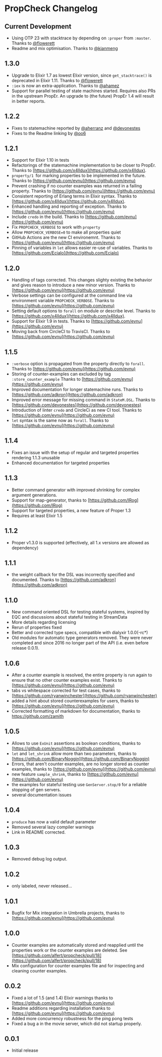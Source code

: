 # PropCheck Changelog

## Current Development
* Using OTP 23 with stacktrace by depending on `:proper` from `:master`. Thanks to [@flowerett](https://github.com/flowerett)
* Readme and mix optimisation. Thanks to [@kianmeng](https://github.com/kianmeng)
## 1.3.0
* Upgrade to Elixir 1.7 as lowest Elixir version, since `get_stacktrace()` is deprecated in Elixir 1.11. Thanks to [@flowerett](https://github.com/flowerett)
* `:iex` is now an extra-application. Thanks to [@ahamez](https://github.com/ahamez) 
* Support for parallel testing of state machines started. Requires also PRs in the upstream 
  PropEr. An upgrade to (the future) PropEr 1.4 will result in better reports. 
## 1.2.2
* Fixes to statemachine reported by [@aherranz](https://github.com/aherranz) and [@devonestes](https://github.com/devonestes) 
* Fixes to the Readme linking by [@oo6](https://github.com/oo6)

## 1.2.1
* Support for Elixir 1.10 in tests
* Refactorings of the statemachine implementation to be closer to PropEr. Thanks to [https://github.com/x4lldux](https://github.com/x4lldux). 
* `property/1 `for marking properties to be implemented in the future. 
   Thanks to [https://github.com/evnu](https://github.com/evnu)
* Prevent crashing if no counter examples was returned in a failing property. 
  Thanks to [https://github.com/evnu](https://github.com/evnu)
* Consistent reporting of Erlang terms in Elixir syntax. Thanks to [https://github.com/x4lldux](https://github.com/x4lldux).
* Enhanced handling and reporting of exception. Thanks to [https://github.com/evnu](https://github.com/evnu)
* Include `credo` in the build. Thanks to [https://github.com/evnu](https://github.com/evnu)
* Fix `PROPCHECK_VERBOSE` to work with `property`
* Allow `PROPCHECK_VERBOSE=0` to make all properties quiet
* GitHub Actions are the new CI environemnt.  Thanks to [https://github.com/evnu](https://github.com/evnu)
* Pinning of variables in `let` allows easier re-use of variables. Thanks to [https://github.com/Ecialo](https://github.com/Ecialo)

## 1.2.0
* Handling of tags corrected. This changes slighty existing the behavior and gives
  reason to introduce a new minor version. 
  Thanks to [https://github.com/evnu](https://github.com/evnu)
* Verbose settings can be configured at the command line via environment variable
  `PROPCHECK_VERBOSE`. Thanks to [https://github.com/evnu](https://github.com/evnu)
* Setting default options to `forall` on module or describe level.
  Thanks to [https://github.com/x4lldux](https://github.com/x4lldux).
* Support for Elixir 1.9 in tests. Thanks to [https://github.com/evnu](https://github.com/evnu)
* Moving back from CircleCI to TravisCI. Thanks to [https://github.com/evnu](https://github.com/evnu)

## 1.1.5
* `:verbose` option is propagated from the property directly to `forall`. 
    Thanks to [https://github.com/evnu](https://github.com/evnu)
* Storing of counter-examples can excluded by tag `:store_counter_example`
    Thanks to [https://github.com/evnu](https://github.com/evnu)
* Improved documentation for longer statemachine runs. Thanks
  to [https://github.com/adkron](https://github.com/adkron)
* Improved error message for missing command in `StateM.DSL`. 
  Thanks to [https://github.com/devonestes](https://github.com/devonestes)
* Introduction of linter `credo` and CircleCi as new CI tool. 
  Thanks to [https://github.com/evnu](https://github.com/evnu)
* `let` syntax is the same now as `forall`.
  Thanks to [https://github.com/evnu](https://github.com/evnu)

## 1.1.4
* Fixes an issue with the setup of regular and targeted properties rendering 1.1.3 unusable
* Enhanced documentation for targeted properties

## 1.1.3
* Better command generator with improved shrinking for complex argument generations.
* Support for map-generator, thanks to [https://github.com/IRog](https://github.com/IRog)
* Support for targeted properties, a new feature of Proper 1.3
* Requires at least Elixir 1.5

## 1.1.2
* Proper v1.3.0 is supported (effectively, all 1.x versions are allowed
  as dependency)

## 1.1.1
* the weight callback for the DSL was incorrectly specified and documented. Thanks
  to [https://github.com/adkron](https://github.com/adkron)

## 1.1.0
* New command oriented DSL for testing stateful systems, inspired by EQC and
  discussions about stateful testing in StreamData
* More details regarding licensing
* Rerun of properties fixed
* Better and corrected type specs, compatible with dialyxir 1.0.0(-rc*)
* Old modules for automatic type generators removed. They were never completed and
  since 2016 no longer part of the API (i.e. even before release 0.0.1).

## 1.0.6
* After a counter example is resolved, the entire property is run again to
  ensure that no other counter examples exist. Thanks to [https://github.com/evnu](https://github.com/evnu)
* tabs vs whitespace corrected for test cases, thanks to [https://github.com/ryanwinchester](https://github.com/ryanwinchester)
* added a hint about stored counterexamples for users, thanks to [https://github.com/evnu](https://github.com/evnu)
* Corrected formatting of markdown for documentation, thanks to https://github.com/zamith


## 1.0.5
* Allows to use `ExUnit` assertions as boolean conditions, thanks to [https://github.com/evnu](https://github.com/evnu)
* `let` and `let_shrink` allow more than two parameters, thanks to [https://github.com/BinaryNoggin](https://github.com/BinaryNoggin)
* Errors, that aren't counter examples, are no longer stored as counter examples,  thanks to [https://github.com/evnu](https://github.com/evnu)
* new feature `sample_shrink`, thanks to [https://github.com/evnu](https://github.com/evnu)
* the examples for stateful testing use `GenServer.stop/0` for a reliable
  stopping of gen servers.
* several documentation issues

## 1.0.4
* `produce` has now a valid default parameter
* Removed several lazy compiler warnings
* Link in README corrected.

## 1.0.3
* Removed debug log output.

## 1.0.2
* only labeled, never released...

## 1.0.1
* Bugfix for Mix integration in Umbrella projects, thanks to [https://github.com/evnu](https://github.com/evnu)

## 1.0.0
* Counter examples are automatically stored and reapplied until the properties work
  or the counter examples are deleted. See [https://github.com/alfert/propcheck/pull/18](https://github.com/alfert/propcheck/pull/18)
* Mix configuration for counter examples file and for inspecting and cleaning
  counter examples.

## 0.0.2
* Fixed a lot of 1.5 (and 1.4) Elixir warnings thanks to [https://github.com/evnu](https://github.com/evnu)
* Readme additions regarding installation thanks to [https://github.com/evnu](https://github.com/evnu)
* Added more concurrency robustness for the ping pong tests
* Fixed a bug a in the movie server, which did not startup properly.

## 0.0.1
* Initial release
